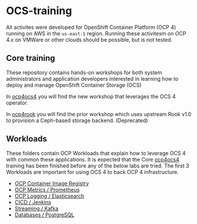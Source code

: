 # OCS-training

All activites were developed for OpenShift Container Platform (OCP 4) running on AWS in the `us-east-1` region. Running these activitesm on OCP 4.x on VMWare or other clouds should be possible, but is not tested.

## Core training

These repository contains hands-on workshops for both system administrators and application developers interested in learning how to deploy and manage OpenShift Container Storage (OCS)

In [ocp4ocs4](ocp4ocs4/ocs4.adoc) you will find the new workshop that leverages the OCS 4 operator.

In [ocp4rook](ocp4rook/ocs4.adoc) you will find the prior workshop which uses upstream Rook v1.0 to provision a Ceph-based storage backend. (Deprecated)

## Workloads

These folders contain OCP Workloads that explain how to leverage OCS 4 with common these applications. It is expected that the Core [ocp4ocs4](ocp4ocs4/ocs4.adoc) training has been finished before any of the below labs are tried. The first 3 Workloads are important for using OCS 4 to back OCP 4 infrastructure.

* [OCP Container Image Registry](ocs4registry/registry.adoc)
* [OCP Metrics / Prometheus](ocs4metrics/Readme.adoc)
* [OCP Logging / Elasticsearch](ocs4logging/Readme.adoc)
* [CICD / Jenkins](ocs4jenkins/Jenkins.adoc)
* [Streaming / Kafka](ocs4kafka/Readme.adoc)
* [Databases / PostgreSQL](ocs4postgresql/PostgreSQL.adoc)
